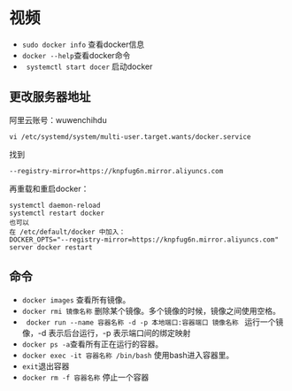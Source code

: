 # 视频

- `sudo docker info` 查看docker信息
- ` docker --help `查看docker命令
- ` systemctl start docer` 启动docker

## 更改服务器地址

阿里云账号：wuwenchihdu

```
vi /etc/systemd/system/multi-user.target.wants/docker.service
```

找到

```
--registry-mirror=https://knpfug6n.mirror.aliyuncs.com
```

再重载和重启docker：

```
systemctl daemon-reload
systemctl restart docker
也可以
在 /etc/default/docker 中加入：
DOCKER_OPTS="--registry-mirror=https://knpfug6n.mirror.aliyuncs.com"
server docker restart
```

## 命令

- `docker images`	查看所有镜像。
- `docker rmi 镜像名称` 删除某个镜像。多个镜像的时候，镜像之间使用空格。
- `  docker run --name 容器名称 -d -p 本地端口:容器端口 镜像名称  ` 运行一个镜像，-d 表示后台运行，-p 表示端口间的绑定映射
- `docker ps -a`查看所有正在运行的容器。
- `docker exec -it 容器名称 /bin/bash` 使用bash进入容器里。
- `exit`退出容器
- `docker rm -f 容器名称` 停止一个容器